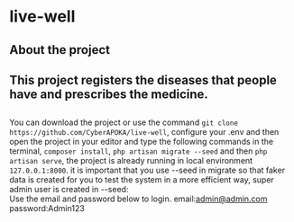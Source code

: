 # live-well

## About the project
## This project registers the diseases that people have and prescribes the medicine.

##
You can download the project or use the command ``` git clone https://github.com/CyberAPOKA/live-well ```, configure your .env and
then open the project in your editor and type the following commands in the terminal, 
``` composer install ```, ``` php artisan migrate --seed ``` and then ``` php artisan serve ```, the project is already running in local environment ``` 127.0.0.1:8000 ```. it is important that you use --seed in migrate so that faker data is created for you to test the system in a more efficient way, super admin user is created in --seed:<br>
Use the email and password below to login.
email:admin@admin.com<br>
password:Admin123 
